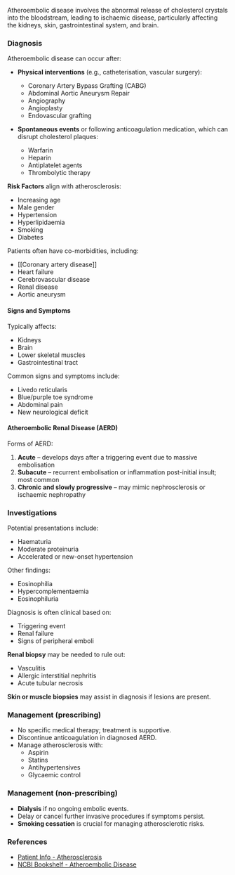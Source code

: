 Atheroembolic disease involves the abnormal release of cholesterol crystals into the bloodstream, leading to ischaemic disease, particularly affecting the kidneys, skin, gastrointestinal system, and brain.

### Diagnosis
Atheroembolic disease can occur after:
- **Physical interventions** (e.g., catheterisation, vascular surgery):
  - Coronary Artery Bypass Grafting (CABG)
  - Abdominal Aortic Aneurysm Repair
  - Angiography
  - Angioplasty
  - Endovascular grafting

- **Spontaneous events** or following anticoagulation medication, which can disrupt cholesterol plaques:
  - Warfarin
  - Heparin
  - Antiplatelet agents
  - Thrombolytic therapy

**Risk Factors** align with atherosclerosis:
- Increasing age
- Male gender
- Hypertension
- Hyperlipidaemia
- Smoking
- Diabetes

Patients often have co-morbidities, including:
- [[Coronary artery disease]]
- Heart failure
- Cerebrovascular disease
- Renal disease
- Aortic aneurysm

#### Signs and Symptoms
Typically affects:
- Kidneys
- Brain
- Lower skeletal muscles
- Gastrointestinal tract

Common signs and symptoms include:
- Livedo reticularis
- Blue/purple toe syndrome
- Abdominal pain
- New neurological deficit

#### Atheroembolic Renal Disease (AERD)
Forms of AERD:
1. **Acute** – develops days after a triggering event due to massive embolisation
2. **Subacute** – recurrent embolisation or inflammation post-initial insult; most common
3. **Chronic and slowly progressive** – may mimic nephrosclerosis or ischaemic nephropathy

### Investigations
Potential presentations include:
- Haematuria
- Moderate proteinuria
- Accelerated or new-onset hypertension

Other findings:
- Eosinophilia
- Hypercomplementaemia
- Eosinophiluria

Diagnosis is often clinical based on:
- Triggering event
- Renal failure
- Signs of peripheral emboli

**Renal biopsy** may be needed to rule out:
- Vasculitis
- Allergic interstitial nephritis
- Acute tubular necrosis

**Skin or muscle biopsies** may assist in diagnosis if lesions are present.

### Management (prescribing)
- No specific medical therapy; treatment is supportive.
- Discontinue anticoagulation in diagnosed AERD.
- Manage atherosclerosis with:
  - Aspirin
  - Statins
  - Antihypertensives
  - Glycaemic control

### Management (non-prescribing)
- **Dialysis** if no ongoing embolic events.
- Delay or cancel further invasive procedures if symptoms persist.
- **Smoking cessation** is crucial for managing atherosclerotic risks.

### References
- [Patient Info - Atherosclerosis](https://patient.info/doctor/atherosclerosis)
- [NCBI Bookshelf - Atheroembolic Disease](https://www.ncbi.nlm.nih.gov/books/NBK482417/)